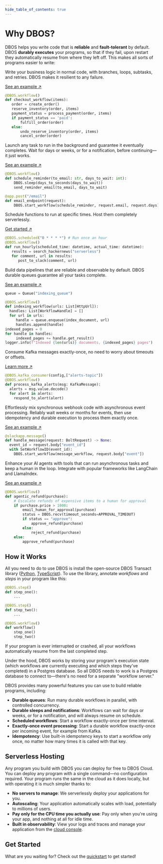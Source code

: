 ```yaml
---
hide_table_of_contents: true
---
```


# Why DBOS?

DBOS helps you write code that is **reliable** and **fault-tolerant** by default.
DBOS **durably executes** your programs, so that if they fail, upon restart they automatically resume from where they left off.
This makes all sorts of programs easier to write:


<Tabs groupId="examples">

<TabItem value="workflow" label="Reliable Workflows">
<section className="row list">
<article className="col col--4">

Write your business logic in normal code, with branches, loops, subtasks, and retries. DBOS makes it resilient to any failure.

[See an example ↗️](./python/examples/widget-store.md)

</article>
<article className="col col--8">

```python
@DBOS.workflow()
def checkout_workflow(items):
   order = create_order()
   reserve_inventory(order, items)
   payment_status = process_payment(order, items)
   if payment_status == 'paid':
       fulfill_order(order)
   else:
       undo_reserve_inventory(order, items)
       cancel_order(order)
```

</article>
</section>
</TabItem>

<TabItem value="background" label="Background Tasks">
<section className="row list">
<article className="col col--4">

Launch any task to run in the background and guarantee it eventually completes.
Wait for days or weeks, or for a notification, before continuing&mdash;it just works.

[See an example ↗️](./python/examples/scheduled-reminders.md)

</article>
<article className="col col--8">

```python
@DBOS.workflow()
def schedule_reminder(to_email: str, days_to_wait: int):
    DBOS.sleep(days_to_seconds(days_to_wait))
    send_reminder_email(to_email, days_to_wait)

@app.post("/email")
def email_endpoint(request):
    DBOS.start_workflow(schedule_reminder, request.email, request.days)
```

</article>
</section>
</TabItem>

<TabItem value="cron" label="Cron Jobs">
<section className="row list">
<article className="col col--4">

Schedule functions to run at specific times.
Host them completely serverlessly.

[Get started ↗️](./python/examples/cron-starter.md)

</article>
<article className="col col--8">

```python
@DBOS.scheduled("0 * * * *") # Run once an hour
@DBOS.workflow()
def run_hourly(scheduled_time: datetime, actual_time: datetime):
   results = search_hackernews("serverless")
   for comment, url in results:
      post_to_slack(comment, url)
```

</article>
</section>
</TabItem>

<TabItem value="pipelines" label="Data Pipelines">
<section className="row list">
<article className="col col--4">

Build data pipelines that are reliable and observable by default.
DBOS durable queues guarantee all your tasks complete.

[See an example ↗️](./python/examples/document-detective.md)

</article>
<article className="col col--8">

```python
queue = Queue("indexing_queue")

@DBOS.workflow()
def indexing_workflow(urls: List[HttpUrl]):
  handles: List[WorkflowHandle] = []
  for url in urls:
     handle = queue.enqueue(index_document, url)
     handles.append(handle)
indexed_pages = 0
for handle in handles:
     indexed_pages += handle.get_result()
logger.info(f"Indexed {len(urls)} documents, {indexed_pages} pages")
```

</article>
</section>
</TabItem>


<TabItem value="kafka" label="Kafka">
<section className="row list">
<article className="col col--4">

Consume Kafka messages exactly-once, no need to worry about timeouts or offsets.

[Learn more ↗️](./python/tutorials/kafka-integration.md)

</article>
<article className="col col--8">

```python
@DBOS.kafka_consumer(config,["alerts-topic"])
@DBOS.workflow()
def process_kafka_alerts(msg: KafkaMessage):
  alerts = msg.value.decode()
  for alert in alerts:
    respond_to_alert(alert)
```

</article>
</section>
</TabItem>

<TabItem value="webhooks" label="Webhooks">
<section className="row list">
<article className="col col--4">

Effortlessly mix synchronous webhook code with asynchronous event processing. Reliably wait weeks or months for events, then use idempotency and durable execution to process them exactly once.

[See an example ↗️](./python/examples/rag-slackbot.md)

</article>
<article className="col col--8">

```python
@slackapp.message()
def handle_message(request: BoltRequest) -> None:
  event_id = request.body["event_id"]
  with SetWorkflowID(event_id):
    DBOS.start_workflow(message_workflow, request.body["event"])
```

</article>
</section>
</TabItem>

<TabItem value="agents" label="AI Agents">
<section className="row list">
<article className="col col--4">

Enhance your AI agents with tools that can run asynchronous tasks and keep a human in the loop.
Integrate with popular frameworks like LangChain and LlamaIndex.

[See an example ↗️](./python/examples/reliable-ai-agent.md)

</article>
<article className="col col--8">

```python
@DBOS.workflow()
def agentic_refund(purchase):
    # Escalate refunds of expensive items to a human for approval
    if purchase.price > 1000:
        email_human_for_approval(purchase)
        status = DBOS.recv(timeout_seconds=APPROVAL_TIMEOUT)
        if status == "approve":
            approve_refund(purchase)
        else:
            reject_refund(purchase)
    else:
        approve_refund(purchase)
```

</article>
</section>
</TabItem>

</Tabs>

## How it Works

All you need to do to use DBOS is install the open-source DBOS Transact library ([Python](https://github.com/dbos-inc/dbos-transact-py), [TypeScript](https://github.com/dbos-inc/dbos-transact-ts)).
To use the library, annotate _workflows_ and _steps_ in your program like this:

```python
@DBOS.step()
def step_one():
    ...

@DBOS.step()
def step_two():
    ...

@DBOS.workflow()
def workflow()
    step_one()
    step_two()
```

If your program is ever interrupted or crashed, all your workflows automatically resume from the last completed step.

Under the hood, DBOS works by storing your program's execution state (which workflows are currently executing and which steps they've completed) in a Postgres database.
So all DBOS needs to work is a Postgres database to connect to&mdash;there's no need for a separate "workflow server."

DBOS provides many powerful features you can use to build reliable programs, including:

- **Durable queues**: Run many durable workflows in parallel, with controlled concurrency.
- **Durable sleeps and notifications**: Workflows can wait for days or weeks, or for a notification, and will always resume on schedule.
- **Scheduled workflows**: Start a workflow exactly-once per time interval.
- **Exactly-once event processing**: Start a durable workflow exactly-once per incoming event, for example from Kafka.
- **Idempotency**: Use built-in idempotency keys to start a workflow only once, no matter how many times it is called with that key.

## Serverless Hosting

Any program you build with DBOS you can deploy for free to DBOS Cloud.
You can deploy any program with a single command&mdash;no configuration required.
Your program runs the same in the cloud as it does locally, but with operating it is much simpler thanks to:

- **No servers to manage**: We serverlessly deploy your applications for you.
- **Autoscaling**: Your application automatically scales with load, potentially to millions of users.
- **Pay only for the CPU time you actually use**: Pay only when you're using your app, and nothing at all for idle time.
- **Built in observability**: View your logs and traces and manage your application from the [cloud console](https://console.dbos.dev).

## Get Started

What are you waiting for?  Check out the [quickstart](./quickstart.md) to get started!